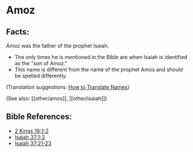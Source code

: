 # Amoz #

## Facts: ##

Amoz was the father of the prophet Isaiah.

* The only times he is mentioned in the Bible are when Isaiah is identified as the "son of Amoz."
* This name is different from the name of the prophet Amos and should be spelled differently.

(Translation suggestions: [How to Translate Names](en/ta-vol1/translate/man/translate-names))

(See also: [[other/amos]], [[other/isaiah]])

## Bible References: ##

* [2 Kings 19:1-2](en/tn/2ki/help/19/01)
* [Isaiah 37:1-2](en/tn/isa/help/37/01)
* [Isaiah 37:21-23](en/tn/isa/help/37/21)